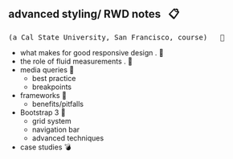 ## advanced styling/ RWD  notes &nbsp; :clipboard:
<kbd>(a Cal State University, San Francisco, course) &nbsp; :rooster:</kbd>

+ what makes for good responsive design . :notebook:  
+ the role of fluid measurements . :notebook:    
+ media queries   :notebook: 
  - best practice   
  - breakpoints   
+ frameworks   :notebook: 
  - benefits/pitfalls   
+ Bootstrap 3   :notebook: 
  - grid system   
  - navigation bar   
  - advanced techniques   
+ case studies   :bomb:


